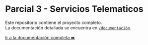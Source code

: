 # Parcial 3 - Servicios Telematicos

Este repositorio contiene el proyecto completo.  
La documentación detallada se encuentra en [`/documentación`](./documentación/README.md).

[Ir a la documentación completa ➡️](./documentación/README.md)
